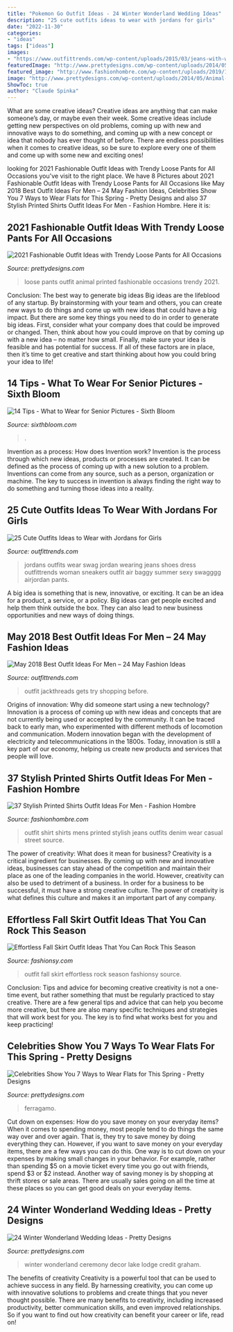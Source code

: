 ```yaml
---
title: "Pokemon Go Outfit Ideas - 24 Winter Wonderland Wedding Ideas"
description: "25 cute outfits ideas to wear with jordans for girls"
date: "2022-11-30"
categories:
- "ideas"
tags: ["ideas"]
images:
- "https://www.outfittrends.com/wp-content/uploads/2015/03/jeans-with-white-jordans.jpg"
featuredImage: "http://www.prettydesigns.com/wp-content/uploads/2014/05/Animal-Printed-Loose-Pants.jpg"
featured_image: "http://www.fashionhombre.com/wp-content/uploads/2019/10/Stylish-Printed-Shirts-Outfit-Ideas-For-Men-6-1.jpg"
image: "http://www.prettydesigns.com/wp-content/uploads/2014/05/Animal-Printed-Loose-Pants.jpg"
ShowToc: true
author: "Claude Spinka"
---
```



What are some creative ideas?
Creative ideas are anything that can make someone’s day, or maybe even their week. Some creative ideas include getting new perspectives on old problems, coming up with new and innovative ways to do something, and coming up with a new concept or idea that nobody has ever thought of before. There are endless possibilities when it comes to creative ideas, so be sure to explore every one of them and come up with some new and exciting ones!

	

		
looking for 2021 Fashionable Outfit Ideas with Trendy Loose Pants for All Occasions you've visit to the right place. We have 8 Pictures about 2021 Fashionable Outfit Ideas with Trendy Loose Pants for All Occasions like May 2018 Best Outfit Ideas For Men – 24 May Fashion Ideas, Celebrities Show You 7 Ways to Wear Flats for This Spring - Pretty Designs and also 37 Stylish Printed Shirts Outfit Ideas For Men - Fashion Hombre. Here it is:
		
    
## 2021 Fashionable Outfit Ideas With Trendy Loose Pants For All Occasions

<img loading=lazy src="http://www.prettydesigns.com/wp-content/uploads/2014/05/Animal-Printed-Loose-Pants.jpg" onerror="this.onerror=null;this.src='https://tse2.mm.bing.net/th?id=OIP.lzkDcB6j6p9DhK-d2xpBIwHaKt&amp;pid=15.1';" alt="2021 Fashionable Outfit Ideas with Trendy Loose Pants for All Occasions">

_Source: prettydesigns.com_

>loose pants outfit animal printed fashionable occasions trendy 2021. 

	

Conclusion: The best way to generate big ideas
Big ideas are the lifeblood of any startup. By brainstorming with your team and others, you can create new ways to do things and come up with new ideas that could have a big impact. But there are some key things you need to do in order to generate big ideas. First, consider what your company does that could be improved or changed. Then, think about how you could improve on that by coming up with a new idea – no matter how small. Finally, make sure your idea is feasible and has potential for success. If all of these factors are in place, then it’s time to get creative and start thinking about how you could bring your idea to life!

    
## 14 Tips - What To Wear For Senior Pictures - Sixth Bloom

<img loading=lazy src="https://www.sixthbloom.com/wp-content/uploads/2018/02/what-to-wear-for-senior-pictures_6320.jpg" onerror="this.onerror=null;this.src='https://tse4.mm.bing.net/th?id=OIP.mwP4BRc0P1xlEf9SFp_lWwHaLG&amp;pid=15.1';" alt="14 Tips - What to Wear for Senior Pictures - Sixth Bloom">

_Source: sixthbloom.com_

>. 

	

Invention as a process: How does Invention work?
Invention is the process through which new ideas, products or processes are created. It can be defined as the process of coming up with a new solution to a problem. Inventions can come from any source, such as a person, organization or machine. The key to success in invention is always finding the right way to do something and turning those ideas into a reality.

    
## 25 Cute Outfits Ideas To Wear With Jordans For Girls

<img loading=lazy src="https://www.outfittrends.com/wp-content/uploads/2015/03/jeans-with-white-jordans.jpg" onerror="this.onerror=null;this.src='https://tse2.mm.bing.net/th?id=OIP.xGT2P020lGgKaibM4ayRFgHaLH&amp;pid=15.1';" alt="25 Cute Outfits Ideas to Wear with Jordans for Girls">

_Source: outfittrends.com_

>jordans outfits wear swag jordan wearing jeans shoes dress outfittrends woman sneakers outfit air baggy summer sexy swagggg airjordan pants. 

	

A big idea is something that is new, innovative, or exciting. It can be an idea for a product, a service, or a policy. Big ideas can get people excited and help them think outside the box. They can also lead to new business opportunities and new ways of doing things.

    
## May 2018 Best Outfit Ideas For Men – 24 May Fashion Ideas

<img loading=lazy src="http://www.outfittrends.com/wp-content/uploads/2018/04/April-Men-Outfit2.jpg" onerror="this.onerror=null;this.src='https://tse3.mm.bing.net/th?id=OIP.zfbhk9QZqXBJ_ANMBrmW2QHaLG&amp;pid=15.1';" alt="May 2018 Best Outfit Ideas For Men – 24 May Fashion Ideas">

_Source: outfittrends.com_

>outfit jackthreads gets try shopping before. 

	

Origins of innovation: Why did someone start using a new technology?
Innovation is a process of coming up with new ideas and concepts that are not currently being used or accepted by the community. It can be traced back to early man, who experimented with different methods of locomotion and communication. Modern innovation began with the development of electricity and telecommunications in the 1800s. Today, innovation is still a key part of our economy, helping us create new products and services that people will love.

    
## 37 Stylish Printed Shirts Outfit Ideas For Men - Fashion Hombre

<img loading=lazy src="http://www.fashionhombre.com/wp-content/uploads/2019/10/Stylish-Printed-Shirts-Outfit-Ideas-For-Men-6-1.jpg" onerror="this.onerror=null;this.src='https://tse4.mm.bing.net/th?id=OIP.XQkxOiOILNZouP753bvgNAHaPG&amp;pid=15.1';" alt="37 Stylish Printed Shirts Outfit Ideas For Men - Fashion Hombre">

_Source: fashionhombre.com_

>outfit shirt shirts mens printed stylish jeans outfits denim wear casual street source. 

	

The power of creativity: What does it mean for business?
Creativity is a critical ingredient for businesses. By coming up with new and innovative ideas, businesses can stay ahead of the competition and maintain their place as one of the leading companies in the world. However, creativity can also be used to detriment of a business. In order for a business to be successful, it must have a strong creative culture. The power of creativity is what defines this culture and makes it an important part of any company.

    
## Effortless Fall Skirt Outfit Ideas That You Can Rock This Season

<img loading=lazy src="http://fashionsy.com/wp-content/uploads/2017/09/fall-outfit-7.jpg" onerror="this.onerror=null;this.src='https://tse1.mm.bing.net/th?id=OIP.zwRYkJfqng5_5jutafxsIQHaLH&amp;pid=15.1';" alt="Effortless Fall Skirt Outfit Ideas That You Can Rock This Season">

_Source: fashionsy.com_

>outfit fall skirt effortless rock season fashionsy source. 

	

Conclusion: Tips and advice for becoming creative
creativity is not a one-time event, but rather something that must be regularly practiced to stay creative. There are a few general tips and advice that can help you become more creative, but there are also many specific techniques and strategies that will work best for you. The key is to find what works best for you and keep practicing!

    
## Celebrities Show You 7 Ways To Wear Flats For This Spring - Pretty Designs

<img loading=lazy src="https://www.prettydesigns.com/wp-content/uploads/2014/03/Ferragamo-Varinas.jpg" onerror="this.onerror=null;this.src='https://tse4.mm.bing.net/th?id=OIP.0h1zUIYSYOxBXLv7L7HSLAHaMB&amp;pid=15.1';" alt="Celebrities Show You 7 Ways to Wear Flats for This Spring - Pretty Designs">

_Source: prettydesigns.com_

>ferragamo. 

	

Cut down on expenses: How do you save money on your everyday items?
When it comes to spending money, most people tend to do things the same way over and over again. That is, they try to save money by doing everything they can. However, if you want to save money on your everyday items, there are a few ways you can do this. One way is to cut down on your expenses by making small changes in your behavior. For example, rather than spending $5 on a movie ticket every time you go out with friends, spend $3 or $2 instead. Another way of saving money is by shopping at thrift stores or sale areas. There are usually sales going on all the time at these places so you can get good deals on your everyday items.

    
## 24 Winter Wonderland Wedding Ideas - Pretty Designs

<img loading=lazy src="http://www.prettydesigns.com/wp-content/uploads/2016/12/tall.jpg" onerror="this.onerror=null;this.src='https://tse4.mm.bing.net/th?id=OIP.oEc0o41J3uhEl7dovMB69AHaLG&amp;pid=15.1';" alt="24 Winter Wonderland Wedding Ideas - Pretty Designs">

_Source: prettydesigns.com_

>winter wonderland ceremony decor lake lodge credit graham. 

	

The benefits of creativity
Creativity is a powerful tool that can be used to achieve success in any field. By harnessing creativity, you can come up with innovative solutions to problems and create things that you never thought possible. There are many benefits to creativity, including increased productivity, better communication skills, and even improved relationships. So if you want to find out how creativity can benefit your career or life, read on!

